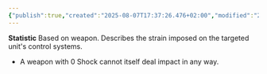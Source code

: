 ```yaml
---
{"publish":true,"created":"2025-08-07T17:37:26.476+02:00","modified":"2025-08-07T18:41:46.812+02:00","cssclasses":""}
---
```


**Statistic**
Based on weapon. Describes the strain imposed on the targeted unit's control systems.
- A weapon with 0 Shock cannot itself deal impact in any way.
